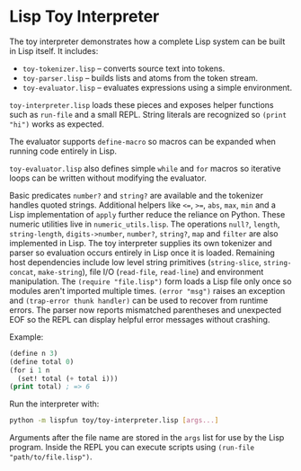 # Lisp Toy Interpreter

The toy interpreter demonstrates how a complete Lisp system can be built in Lisp itself. It includes:

- `toy-tokenizer.lisp` – converts source text into tokens.
- `toy-parser.lisp` – builds lists and atoms from the token stream.
- `toy-evaluator.lisp` – evaluates expressions using a simple environment.

`toy-interpreter.lisp` loads these pieces and exposes helper functions such as `run-file` and a small REPL. String literals are recognized so `(print "hi")` works as expected.

The evaluator supports `define-macro` so macros can be expanded when running code entirely in Lisp.

`toy-evaluator.lisp` also defines simple `while` and `for` macros so iterative
loops can be written without modifying the evaluator.

Basic predicates `number?` and `string?` are available and the tokenizer handles
quoted strings.
Additional helpers like `<=`, `>=`, `abs`, `max`, `min` and a Lisp
implementation of `apply` further reduce the reliance on Python.  These numeric
utilities live in `numeric_utils.lisp`.  The operations `null?`, `length`,
`string-length`, `digits->number`, `number?`, `string?`, `map` and `filter` are also
implemented in Lisp.  The toy interpreter supplies its own tokenizer and parser
so evaluation occurs entirely in Lisp once it is loaded.  Remaining host
dependencies include low level string primitives (`string-slice`,
`string-concat`, `make-string`), file I/O (`read-file`, `read-line`)
and environment manipulation.
The `(require "file.lisp")` form loads a Lisp file only once so modules aren't
imported multiple times.
`(error "msg")` raises an exception and `(trap-error thunk handler)` can be
used to recover from runtime errors.
The parser now reports mismatched parentheses and unexpected EOF so the REPL
can display helpful error messages without crashing.

Example:

```lisp
(define n 3)
(define total 0)
(for i 1 n
  (set! total (+ total i)))
(print total) ; => 6
```

Run the interpreter with:

```bash
python -m lispfun toy/toy-interpreter.lisp [args...]
```
Arguments after the file name are stored in the `args` list for use by the Lisp
program. Inside the REPL you can execute scripts using `(run-file "path/to/file.lisp")`.
